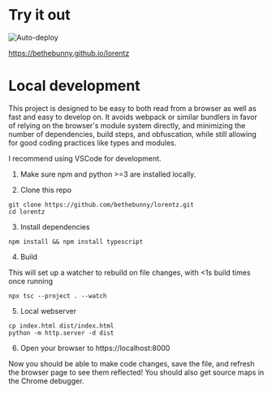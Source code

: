 # Try it out

![Auto-deploy](https://github.com/bethebunny/lorentz/actions/workflows/pages.yml/badge.svg)

https://bethebunny.github.io/lorentz

# Local development

This project is designed to be easy to both read from a browser as well
as fast and easy to develop on. It avoids webpack or similar bundlers in favor
of relying on the browser's module system directly, and minimizing the number
of dependencies, build steps, and obfuscation, while still allowing for
good coding practices like types and modules.

I recommend using VSCode for development.

1. Make sure npm and python >=3 are installed locally.

2. Clone this repo

```
git clone https://github.com/bethebunny/lorentz.git
cd lorentz
```

3. Install dependencies

```
npm install && npm install typescript
```

4. Build 

This will set up a watcher to rebuild on file changes, with <1s build times once running

```
npx tsc --project . --watch
```

5. Local webserver

```
cp index.html dist/index.html
python -m http.server -d dist
```

6. Open your browser to https://localhost:8000

Now you should be able to make code changes, save the file, and refresh the browser page to see them reflected! You should also get source maps in the Chrome debugger.
